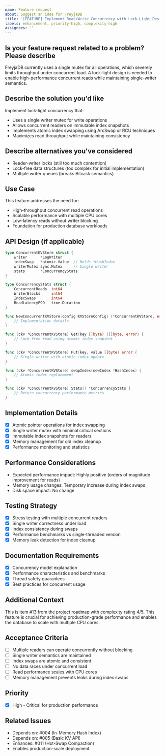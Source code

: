 ```yaml
---
name: Feature request
about: Suggest an idea for FreyjaDB
title: '[FEATURE] Implement Read/Write Concurrency with Lock-Light Design'
labels: enhancement, priority-high, complexity-high
assignees: ''
---
```


## Is your feature request related to a problem? Please describe

FreyjaDB currently uses a single mutex for all operations, which severely limits throughput under concurrent load. A lock-light design is needed to enable high-performance concurrent reads while maintaining single-writer semantics.

## Describe the solution you'd like

Implement lock-light concurrency that:

- Uses a single writer mutex for write operations
- Allows concurrent readers on immutable index snapshots
- Implements atomic index swapping using ArcSwap or RCU techniques
- Maximizes read throughput while maintaining consistency

## Describe alternatives you've considered

- Reader-writer locks (still too much contention)
- Lock-free data structures (too complex for initial implementation)
- Multiple writer queues (breaks Bitcask semantics)

## Use Case

This feature addresses the need for:

- High-throughput concurrent read operations
- Scalable performance with multiple CPU cores
- Low-latency reads without writer blocking
- Foundation for production database workloads

## API Design (if applicable)

```go
type ConcurrentKVStore struct {
    writer      *LogWriter
    indexSwap   *atomic.Value  // Holds *HashIndex
    writerMutex sync.Mutex     // Single writer
    stats       *ConcurrencyStats
}

type ConcurrencyStats struct {
    ConcurrentReads  int64
    WriterBlocks     int64
    IndexSwaps       int64
    ReadLatencyP99   time.Duration
}

func NewConcurrentKVStore(config KVStoreConfig) (*ConcurrentKVStore, error) {
    // Implementation details
}

func (ckv *ConcurrentKVStore) Get(key []byte) ([]byte, error) {
    // Lock-free read using atomic index snapshot
}

func (ckv *ConcurrentKVStore) Put(key, value []byte) error {
    // Single writer with atomic index update
}

func (ckv *ConcurrentKVStore) swapIndex(newIndex *HashIndex) {
    // Atomic index replacement
}

func (ckv *ConcurrentKVStore) Stats() *ConcurrencyStats {
    // Return concurrency performance metrics
}
```

## Implementation Details

- [x] Atomic pointer operations for index swapping
- [x] Single writer mutex with minimal critical sections
- [x] Immutable index snapshots for readers
- [x] Memory management for old index cleanup
- [x] Performance monitoring and statistics

## Performance Considerations

- Expected performance impact: Highly positive (orders of magnitude improvement for reads)
- Memory usage changes: Temporary increase during index swaps
- Disk space impact: No change

## Testing Strategy

- [x] Stress testing with multiple concurrent readers
- [x] Single writer correctness under load
- [x] Index consistency during swaps
- [x] Performance benchmarks vs single-threaded version
- [x] Memory leak detection for index cleanup

## Documentation Requirements

- [x] Concurrency model explanation
- [x] Performance characteristics and benchmarks
- [x] Thread safety guarantees
- [x] Best practices for concurrent usage

## Additional Context

This is item #13 from the project roadmap with complexity rating 4/5. This feature is crucial for achieving production-grade performance and enables the database to scale with multiple CPU cores.

## Acceptance Criteria

- [ ] Multiple readers can operate concurrently without blocking
- [ ] Single writer semantics are maintained
- [ ] Index swaps are atomic and consistent
- [ ] No data races under concurrent load
- [ ] Read performance scales with CPU cores
- [ ] Memory management prevents leaks during index swaps

## Priority

- [x] High - Critical for production performance

## Related Issues

- Depends on: #004 (In-Memory Hash Index)
- Depends on: #005 (Basic KV API)
- Enhances: #011 (Hot-Swap Compaction)
- Enables production-scale deployment

